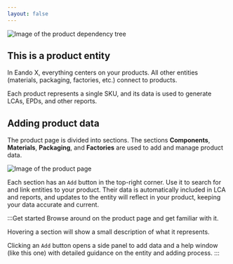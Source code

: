 ```yaml
---
layout: false
---
```


<script setup>
import { useData } from 'vitepress'
import MinidocStyles from '../MinidocStyles.vue'
const { site, frontmatter } = useData()
</script>

<MinidocStyles />

![Image of the product dependency tree](/images/placeholder.png)

## This is a product entity

In Eando X, everything centers on your products. All other entities (materials, packaging, factories, etc.) connect to products.

Each product represents a single SKU, and its data is used to generate LCAs, EPDs, and other reports.

## Adding product data

The product page is divided into sections. The sections **Components**, **Materials**, **Packaging**, and **Factories** are used to add and manage product data.

![Image of the product page](/images/minidocs/products/sections.jpg)

Each section has an `Add` button in the top-right corner. Use it to search for and link entities to your product. Their data is automatically included in LCA and reports, and updates to the entity will reflect in your product, keeping your data accurate and current.

:::Get started
Browse around on the product page and get familiar with it.

Hovering a section will show a small description of what it represents.

Clicking an `Add` button opens a side panel to add data and a help window (like this one) with detailed guidance on the entity and adding process.
:::

<!--
:::tip Learn more
Click the question mark icon next to each sections title to learn more about it.

For a full in-depth explanation of the product page, the different sections, and product creation in general,  click the `Read full docs` button at the top right of this window.
:::
-->






